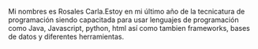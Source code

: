 Mi nombres es Rosales Carla.Estoy en mi último año de la tecnicatura de programación siendo capacitada para usar lenguajes de programación como Java, Javascript, python, html así como tambien frameworks, bases de datos y diferentes herramientas.

